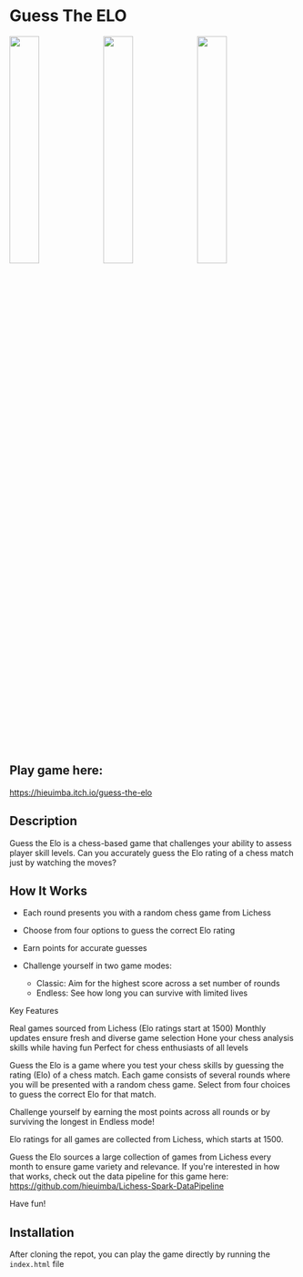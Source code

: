 # Guess The ELO

<p float="left">
  <img src="https://github.com/user-attachments/assets/1ebf474a-65d4-455a-bf56-f831978bd95b" width="32%" /> 
  <img src="https://github.com/user-attachments/assets/22439375-7ff7-4d54-9587-2025f117a835" width="32%" /> 
  <img src="https://github.com/user-attachments/assets/aaa6f225-e1e7-4b4c-b136-f47646edc3ad" width="32%" />
</p>

## Play game here:
https://hieuimba.itch.io/guess-the-elo

## Description
Guess the Elo is a chess-based game that challenges your ability to assess player skill levels. Can you accurately guess the Elo rating of a chess match just by watching the moves?

## How It Works
- Each round presents you with a random chess game from Lichess
- Choose from four options to guess the correct Elo rating
- Earn points for accurate guesses
- Challenge yourself in two game modes:

  - Classic: Aim for the highest score across a set number of rounds
  - Endless: See how long you can survive with limited lives



Key Features

Real games sourced from Lichess (Elo ratings start at 1500)
Monthly updates ensure fresh and diverse game selection
Hone your chess analysis skills while having fun
Perfect for chess enthusiasts of all levels


Guess the Elo is a game where you test your chess skills by guessing the rating (Elo) of a chess match. Each game consists of several rounds where you will be presented with a random chess game. Select from four choices to guess the correct Elo for that match.

Challenge yourself by earning the most points across all rounds or by surviving the longest in Endless mode!

Elo ratings for all games are collected from Lichess, which starts at 1500.

Guess the Elo sources a large collection of games from Lichess every month to ensure game variety and relevance. If you're interested in how that works, check out the data pipeline for this game here: https://github.com/hieuimba/Lichess-Spark-DataPipeline

Have fun!

## Installation
After cloning the repot, you can play the game directly by running the `index.html` file
